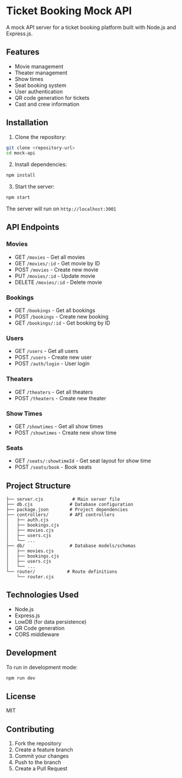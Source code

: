 # Ticket Booking Mock API

A mock API server for a ticket booking platform built with Node.js and Express.js.

## Features

- Movie management
- Theater management
- Show times
- Seat booking system
- User authentication
- QR code generation for tickets
- Cast and crew information

## Installation

1. Clone the repository:
```bash
git clone <repository-url>
cd mock-api
```

2. Install dependencies:
```bash
npm install
```

3. Start the server:
```bash
npm start
```

The server will run on `http://localhost:3001`

## API Endpoints

### Movies
- GET `/movies` - Get all movies
- GET `/movies/:id` - Get movie by ID
- POST `/movies` - Create new movie
- PUT `/movies/:id` - Update movie
- DELETE `/movies/:id` - Delete movie

### Bookings
- GET `/bookings` - Get all bookings
- POST `/bookings` - Create new booking
- GET `/bookings/:id` - Get booking by ID

### Users
- GET `/users` - Get all users
- POST `/users` - Create new user
- POST `/auth/login` - User login

### Theaters
- GET `/theaters` - Get all theaters
- POST `/theaters` - Create new theater

### Show Times
- GET `/showtimes` - Get all show times
- POST `/showtimes` - Create new show time

### Seats
- GET `/seats/:showtimeId` - Get seat layout for show time
- POST `/seats/book` - Book seats

## Project Structure

```
├── server.cjs           # Main server file
├── db.cjs              # Database configuration
├── package.json        # Project dependencies
├── controllers/        # API controllers
│   ├── auth.cjs
│   ├── bookings.cjs
│   ├── movies.cjs
│   ├── users.cjs
│   └── ...
├── db/                 # Database models/schemas
│   ├── movies.cjs
│   ├── bookings.cjs
│   ├── users.cjs
│   └── ...
└── router/            # Route definitions
    └── router.cjs
```

## Technologies Used

- Node.js
- Express.js
- LowDB (for data persistence)
- QR Code generation
- CORS middleware

## Development

To run in development mode:
```bash
npm run dev
```

## License

MIT

## Contributing

1. Fork the repository
2. Create a feature branch
3. Commit your changes
4. Push to the branch
5. Create a Pull Request
